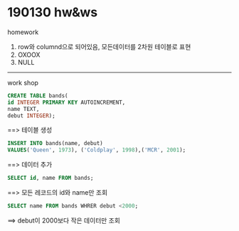 # 190130 hw&ws



homework

1. row와 columnd으로 되어있음, 모든데이터를 2차원 테이블로 표현
2. OXOOX
3. NULL

---

work shop

```sql
CREATE TABLE bands(
id INTEGER PRIMARY KEY AUTOINCREMENT,
name TEXT,
debut INTEGER);
```

==> 테이블 생성



```sql
INSERT INTO bands(name, debut)
VALUES('Queen', 1973), ('Coldplay', 1998),('MCR', 2001);
```

==> 데이터 추가



```sql
SELECT id, name FROM bands;
```

==> 모든 레코드의 id와 name만 조회



```sql
SELECT name FROM bands WHRER debut <2000;
```

==> debut이 2000보다 작은 데이터만 조회



